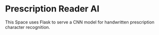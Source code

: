 
# Prescription Reader AI

This Space uses Flask to serve a CNN model for handwritten prescription character recognition.
